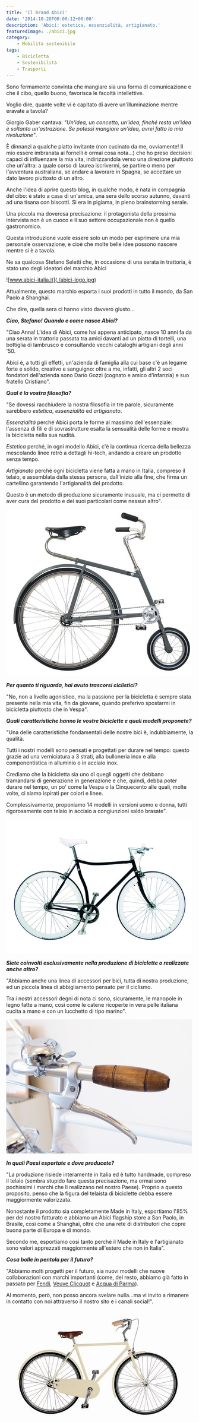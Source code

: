 ```yaml
---
title: 'Il brand Abici'
date: '2014-10-20T00:00:12+00:00'
description: 'Abici: estetica, essenzialità, artigianato.'
featuredImage: ./abici.jpg
category:
    - Mobilità sostenibile
tags:
    - Bicicletta
    - Sostenibilità
    - Trasporti
---
```


Sono fermamente convinta che mangiare sia una forma di comunicazione e che il cibo, quello buono, favorisca le facoltà intellettive.

Voglio dire, quante volte vi è capitato di avere un'illuminazione mentre eravate a tavola?

Giorgio Gaber cantava: *"Un'idea, un concetto, un'idea, finché resta un'idea è soltanto un'astrazione. Se potessi mangiare un'idea, avrei fatto la mia rivoluzione"*.

È dinnanzi a qualche piatto invitante (non cucinato da me, ovviamente! Il mio essere imbranata ai fornelli è ormai cosa nota...) che ho preso decisioni capaci di influenzare la mia vita, indirizzandola verso una direzione piuttosto che un'altra: a quale corso di laurea iscrivermi, se partire o meno per l'avventura australiana, se andare a lavorare in Spagna, se accettare un dato lavoro piuttosto di un altro.

Anche l'idea di aprire questo blog, in qualche modo, è nata in compagnia del cibo: è stato a casa di un'amica, una sera dello scorso autunno, davanti ad una tisana con biscotti. Si era in pigiama, in pieno brainstorming serale.

Una piccola ma doverosa precisazione: il protagonista della prossima intervista non è un cuoco e il suo settore occupazionale non è quello gastronomico.

Questa introduzione vuole essere solo un modo per esprimere una mia personale osservazione, e cioè che molte belle idee possono nascere mentre si è a tavola.

Ne sa qualcosa Stefano Seletti che, in occasione di una serata in trattoria, è stato uno degli ideatori del marchio Abici

![www.abici-italia.it](./abici-logo.jpg)

Attualmente, questo marchio esporta i suoi prodotti in tutto il mondo, da San Paolo a Shanghai.

Che dire, quella sera ci hanno visto davvero giusto...

***Ciao, Stefano! Quando e come nasce Abici?***

"Ciao Anna! L'idea di Abici, come hai appena anticipato, nasce 10 anni fa da una serata in trattoria passata tra amici davanti ad un piatto di tortelli, una bottiglia di lambrusco e consultando vecchi cataloghi artigiani degli anni '50.

Abici è, a tutti gli effetti, un'azienda di famiglia alla cui base c'è un legame forte e solido, creativo e sanguigno: oltre a me, infatti, gli altri 2 soci fondatori dell'azienda sono Dario Gozzi (cognato e amico d'infanzia) e suo fratello Cristiano".

***Qual è la vostra filosofia?***

"Se dovessi racchiudere la nostra filosofia in tre parole, sicuramente sarebbero *estetica*, *essenzialità* ed *artigianato*.

*Essenzialità* perché Abici porta le forme al massimo dell'essenziale: l'assenza di fili e di sovrastrutture esalta la sensualità delle forme e mostra la bicicletta nella sua nudità.

*Estetica* perché, in ogni modello Abici, c'è la continua ricerca della bellezza mescolando linee retrò a dettagli hi-tech, andando a creare un prodotto senza tempo.

*Artigianato* perché ogni bicicletta viene fatta a mano in Italia, compreso il telaio, e assemblata dalla stessa persona, dall'inizio alla fine, che firma un cartellino garantendo l'artigianalità del prodotto.

Questo è un metodo di produzione sicuramente inusuale, ma ci permette di aver cura del prodotto e dei suoi particolari come nessun altro".

![Velocino](./velocino.jpg)

***Per quanto ti riguarda, hai avuto trascorsi ciclistici?***

"No, non a livello agonistico, ma la passione per la bicicletta è sempre stata presente nella mia vita, fin da giovane, quando preferivo spostarmi in bicicletta piuttosto che in Vespa".

***Quali caratteristiche hanno le vostre biciclette e quali modelli proponete?***

"Una delle caratteristiche fondamentali delle nostre bici è, indubbiamente, la qualità.

Tutti i nostri modelli sono pensati e progettati per durare nel tempo: questo grazie ad una verniciatura a 3 strati, alla bulloneria inox e alla componentistica in alluminio o in acciaio inox.

Crediamo che la bicicletta sia uno di quegli oggetti che debbano tramandarsi di generazione in generazione e che, quindi, debba poter durare nel tempo, un po' come la Vespa o la Cinquecento alle quali, molte volte, ci siamo ispirati per colori e linee.

Complessivamente, proponiamo 14 modelli in versioni uomo e donna, tutti rigorosamente con telaio in acciaio a congiunzioni saldo brasate".

![Fuga](./fuga.jpg)

***Siete coinvolti esclusivamente nella produzione di biciclette o realizzate anche altro?***

"Abbiamo anche una linea di accessori per bici, tutta di nostra produzione, ed un piccola linea di abbigliamento pensato per il ciclismo.

Tra i nostri accessori degni di nota ci sono, sicuramente, le manopole in legno fatte a mano, così come le catene ricoperte in vera pelle italiana cucita a mano e con un lucchetto di tipo marino".

![Manopola ABICI - particolare](./manopole.jpg)

***In quali Paesi esportate e dove producete?***

"La produzione risiede interamente in Italia ed è tutto handmade, compreso il telaio (sembra stupido fare questa precisazione, ma ormai sono pochissimi i marchi che li realizzano nel nostro Paese). Proprio a questo proposito, penso che la figura del telaista di biciclette debba essere maggiormente valorizzata.

Nonostante il prodotto sia completamente Made in Italy, esportiamo l'85% per del nostro fatturato e abbiamo un Abici flagship store a San Paolo, in Brasile, così come a Shanghai, oltre che una rete di distributori che copre buona parte di Europa e di mondo.

Secondo me, esportiamo così tanto perché il Made in Italy e l'artigianato sono valori apprezzati maggiormente all'estero che non in Italia".

***Cosa bolle in pentola per il futuro?***

"Abbiamo molti progetti per il futuro, sia nuovi modelli che nuove collaborazioni con marchi importanti (come, del resto, abbiamo già fatto in passato per [Fendi](http://www.fendi.com/it/it), [Veuve Clicquot](http://www.veuve-clicquot.com) e [Acqua di Parma](http://www.acquadiparma.com/it/?gclid=CMKRt97As8ECFdTLtAodeF8AHw)).

Al momento, però, non posso ancora svelare nulla...ma vi invito a rimanere in contatto con noi attraverso il nostro sito e i canali social!".

![Granturismo](./granturismo.jpg)
